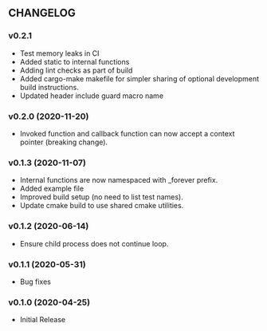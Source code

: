 ## CHANGELOG

### v0.2.1

* Test memory leaks in CI
* Added static to internal functions
* Adding lint checks as part of build
* Added cargo-make makefile for simpler sharing of optional development build instructions.
* Updated header include guard macro name

### v0.2.0 (2020-11-20)

* Invoked function and callback function can now accept a context pointer (breaking change).

### v0.1.3 (2020-11-07)

* Internal functions are now namespaced with _forever prefix.
* Added example file
* Improved build setup (no need to list test names).
* Update cmake build to use shared cmake utilities.

### v0.1.2 (2020-06-14)

* Ensure child process does not continue loop.

### v0.1.1 (2020-05-31)

* Bug fixes

### v0.1.0 (2020-04-25)

* Initial Release
